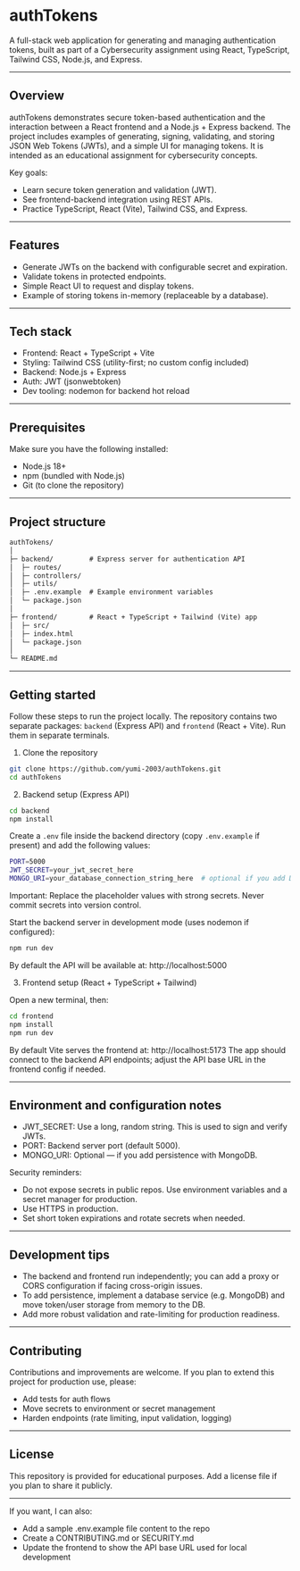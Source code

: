 # authTokens

A full-stack web application for generating and managing authentication tokens, built as part of a Cybersecurity assignment using React, TypeScript, Tailwind CSS, Node.js, and Express.

---

## Overview

authTokens demonstrates secure token-based authentication and the interaction between a React frontend and a Node.js + Express backend. The project includes examples of generating, signing, validating, and storing JSON Web Tokens (JWTs), and a simple UI for managing tokens. It is intended as an educational assignment for cybersecurity concepts.

Key goals:
- Learn secure token generation and validation (JWT).
- See frontend-backend integration using REST APIs.
- Practice TypeScript, React (Vite), Tailwind CSS, and Express.

---

## Features
- Generate JWTs on the backend with configurable secret and expiration.
- Validate tokens in protected endpoints.
- Simple React UI to request and display tokens.
- Example of storing tokens in-memory (replaceable by a database).

---

## Tech stack
- Frontend: React + TypeScript + Vite
- Styling: Tailwind CSS (utility-first; no custom config included)
- Backend: Node.js + Express
- Auth: JWT (jsonwebtoken)
- Dev tooling: nodemon for backend hot reload

---

## Prerequisites
Make sure you have the following installed:
- Node.js 18+
- npm (bundled with Node.js)
- Git (to clone the repository)

---

## Project structure
````markdown
authTokens/
│
├─ backend/         # Express server for authentication API
│  ├─ routes/
│  ├─ controllers/
│  ├─ utils/
│  ├─ .env.example  # Example environment variables
│  └─ package.json
│
├─ frontend/        # React + TypeScript + Tailwind (Vite) app
│  ├─ src/
│  ├─ index.html
│  └─ package.json
│
└─ README.md
````

---

## Getting started

Follow these steps to run the project locally. The repository contains two separate packages: `backend` (Express API) and `frontend` (React + Vite). Run them in separate terminals.

1) Clone the repository

```bash
git clone https://github.com/yumi-2003/authTokens.git
cd authTokens
```

2) Backend setup (Express API)

```bash
cd backend
npm install
```

Create a `.env` file inside the backend directory (copy `.env.example` if present) and add the following values:

````bash
PORT=5000
JWT_SECRET=your_jwt_secret_here
MONGO_URI=your_database_connection_string_here  # optional if you add DB storage
````

Important: Replace the placeholder values with strong secrets. Never commit secrets into version control.

Start the backend server in development mode (uses nodemon if configured):

```bash
npm run dev
```

By default the API will be available at: http://localhost:5000

3) Frontend setup (React + TypeScript + Tailwind)

Open a new terminal, then:

```bash
cd frontend
npm install
npm run dev
```

By default Vite serves the frontend at: http://localhost:5173
The app should connect to the backend API endpoints; adjust the API base URL in the frontend config if needed.

---

## Environment and configuration notes
- JWT_SECRET: Use a long, random string. This is used to sign and verify JWTs.
- PORT: Backend server port (default 5000).
- MONGO_URI: Optional — if you add persistence with MongoDB.

Security reminders:
- Do not expose secrets in public repos. Use environment variables and a secret manager for production.
- Use HTTPS in production.
- Set short token expirations and rotate secrets when needed.

---

## Development tips
- The backend and frontend run independently; you can add a proxy or CORS configuration if facing cross-origin issues.
- To add persistence, implement a database service (e.g. MongoDB) and move token/user storage from memory to the DB.
- Add more robust validation and rate-limiting for production readiness.

---

## Contributing
Contributions and improvements are welcome. If you plan to extend this project for production use, please: 
- Add tests for auth flows
- Move secrets to environment or secret management
- Harden endpoints (rate limiting, input validation, logging)

---

## License
This repository is provided for educational purposes. Add a license file if you plan to share it publicly.

---

If you want, I can also:
- Add a sample .env.example file content to the repo
- Create a CONTRIBUTING.md or SECURITY.md
- Update the frontend to show the API base URL used for local development
